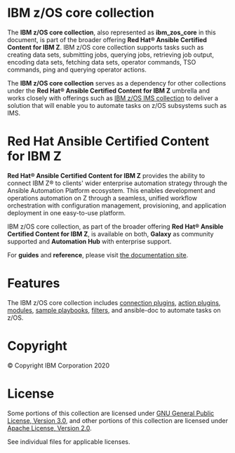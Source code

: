 IBM z/OS core collection
========================

The **IBM z/OS core collection**, also represented as **ibm\_zos\_core**
in this document, is part of the broader offering **Red Hat® Ansible
Certified Content for IBM Z**. IBM z/OS core collection supports tasks
such as creating data sets, submitting jobs, querying jobs,
retrieving job output, encoding data sets, fetching data sets, operator
commands, TSO commands, ping and querying operator actions.

The **IBM z/OS core collection** serves as a dependency for other collections
under the **Red Hat® Ansible Certified Content for IBM Z** umbrella and
works closely with offerings such as
[IBM z/OS IMS collection](https://github.com/ansible-collections/ibm_zos_ims)
to deliver a solution that will enable you to automate tasks on z/OS subsystems
such as IMS.

Red Hat Ansible Certified Content for IBM Z
===========================================

**Red Hat® Ansible Certified Content for IBM Z** provides the ability to
connect IBM Z® to clients\' wider enterprise automation strategy through
the Ansible Automation Platform ecosystem. This enables development and
operations automation on Z through a seamless, unified workflow
orchestration with configuration management, provisioning, and
application deployment in one easy-to-use platform.

IBM z/OS core collection, as part of the broader offering **Red Hat®
Ansible Certified Content for IBM Z**, is available on both, **Galaxy**
as community supported and **Automation Hub** with enterprise support.

For **guides** and **reference**, please visit [the documentation
site](https://ansible-collections.github.io/ibm_zos_core/).

Features
========

The IBM z/OS core collection includes
[connection plugins](https://github.com/ansible-collections/ibm_zos_core/tree/master/plugins/connection/),
[action plugins](https://github.com/ansible-collections/ibm_zos_core/tree/master/plugins/action/),
[modules](https://github.com/ansible-collections/ibm_zos_core/tree/master/plugins/modules/),
[sample playbooks](https://github.com/ansible-collections/ibm_zos_core/tree/master/playbooks/),
[filters](https://github.com/ansible-collections/ibm_zos_core/tree/master/plugins/filter/),
and ansible-doc to automate tasks on z/OS.

Copyright
=========

© Copyright IBM Corporation 2020

License
=======

Some portions of this collection are licensed under [GNU General Public
License, Version 3.0](https://opensource.org/licenses/GPL-3.0), and
other portions of this collection are licensed under [Apache License,
Version 2.0](https://opensource.org/licenses/Apache-2.0).

See individual files for applicable licenses.
